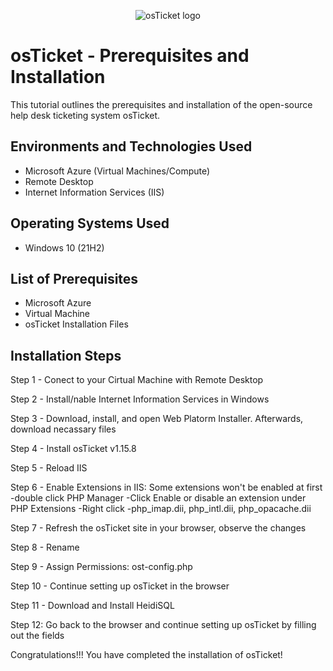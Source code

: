 <p align="center">
<img src="https://i.imgur.com/Clzj7Xs.png" alt="osTicket logo"/>
</p>

<h1>osTicket - Prerequisites and Installation</h1>
This tutorial outlines the prerequisites and installation of the open-source help desk ticketing system osTicket.<br />


<h2>Environments and Technologies Used</h2>

- Microsoft Azure (Virtual Machines/Compute)
- Remote Desktop
- Internet Information Services (IIS)

<h2>Operating Systems Used </h2>

- Windows 10</b> (21H2)

<h2>List of Prerequisites</h2>

- Microsoft Azure
- Virtual Machine
- osTicket Installation Files

<h2>Installation Steps</h2>

Step 1 - Conect to your Cirtual Machine with Remote Desktop

Step 2 - Install/nable Internet Information Services in Windows

Step 3 - Download, install, and open Web Platorm Installer. Afterwards, download necassary files

Step 4 - Install osTicket v1.15.8

Step 5 - Reload IIS

Step 6 - Enable Extensions in IIS: Some extensions won't be enabled at first
    -double click PHP Manager
    -Click Enable or disable an extension under PHP Extensions
    -Right click
    -php_imap.dii, php_intl.dii, php_opacache.dii

Step 7 - Refresh the osTicket site in your browser, observe the changes

Step 8 - Rename

Step 9 - Assign Permissions: ost-config.php

Step 10 - Continue setting up osTicket in the browser

Step 11 - Download and Install HeidiSQL

Step 12: Go back to the browser and continue setting up osTicket by filling out the fields

Congratulations!!! You have completed the installation of osTicket!

